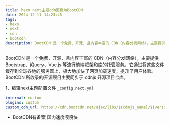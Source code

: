 ```yaml
---
title: hexo next主题cdn更换为BootCDN
date: 2024-12-11 14:23:45
tags:
- hexo
- next
- cdn
- bootcdn
description: BootCDN 是一个免费、开源、且内容丰富的 CDN（内容分发网络），主要提供 Bootstrap、jQuery、Vue.js 等流行前端框架和库的托管服务。
---
```

BootCDN 是一个免费、开源、且内容丰富的 CDN（内容分发网络），主要提供 Bootstrap、jQuery、Vue.js 等流行前端框架和库的托管服务。它通过将这些文件缓存到全球各地的服务器上，极大地加快了网页加载速度，提升了用户体验。BootCDN 所收录的开源项目主要同步于 cdnjs 开源项目仓库。

1、编辑next主题配置文件 ```_config.next.yml```

``` yml
internal: custom 
plugins: custom
custom_cdn_url: https://cdn.bootcdn.net/ajax/libs/${cdnjs_name}/${version}/${cdnjs_file}
```

- BootCDN有备案 国内速度嘎嘎快